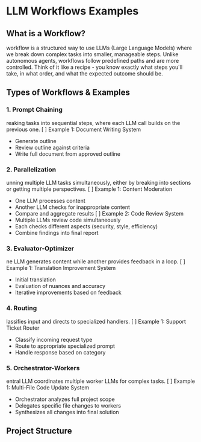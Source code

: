 # LLM Workflows Examples
## What is a Workflow?
 workflow is a structured way to use LLMs (Large Language Models) where we break down complex tasks into smaller, manageable steps. Unlike autonomous agents, workflows follow predefined paths and are more controlled. Think of it like a recipe - you know exactly what steps you'll take, in what order, and what the expected outcome should be.
## Types of Workflows & Examples
### 1. Prompt Chaining
reaking tasks into sequential steps, where each LLM call builds on the previous one.
 [ ] Example 1: Document Writing System
 - Generate outline
 - Review outline against criteria
 - Write full document from approved outline
### 2. Parallelization
unning multiple LLM tasks simultaneously, either by breaking into sections or getting multiple perspectives.
 [ ] Example 1: Content Moderation
 - One LLM processes content
 - Another LLM checks for inappropriate content
 - Compare and aggregate results
 [ ] Example 2: Code Review System
 - Multiple LLMs review code simultaneously
 - Each checks different aspects (security, style, efficiency)
 - Combine findings into final report
### 3. Evaluator-Optimizer
ne LLM generates content while another provides feedback in a loop.
 [ ] Example 1: Translation Improvement System
 - Initial translation
 - Evaluation of nuances and accuracy
 - Iterative improvements based on feedback
### 4. Routing
lassifies input and directs to specialized handlers.
 [ ] Example 1: Support Ticket Router
 - Classify incoming request type
 - Route to appropriate specialized prompt
 - Handle response based on category
### 5. Orchestrator-Workers
entral LLM coordinates multiple worker LLMs for complex tasks.
 [ ] Example 1: Multi-File Code Update System
 - Orchestrator analyzes full project scope
 - Delegates specific file changes to workers
 - Synthesizes all changes into final solution
## Project Structure